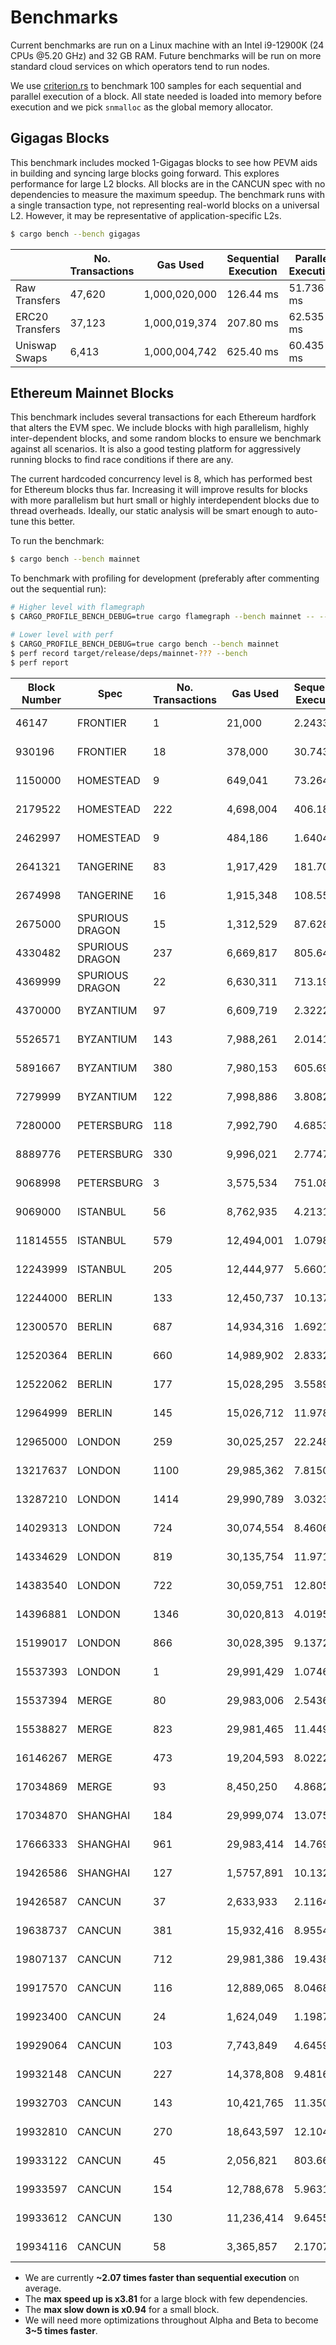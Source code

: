 # Benchmarks

Current benchmarks are run on a Linux machine with an Intel i9-12900K (24 CPUs @5.20 GHz) and 32 GB RAM. Future benchmarks will be run on more standard cloud services on which operators tend to run nodes.

We use [criterion.rs](https://github.com/bheisler/criterion.rs) to benchmark 100 samples for each sequential and parallel execution of a block. All state needed is loaded into memory before execution and we pick `snmalloc` as the global memory allocator.

## Gigagas Blocks

This benchmark includes mocked 1-Gigagas blocks to see how PEVM aids in building and syncing large blocks going forward. This explores performance for large L2 blocks. All blocks are in the CANCUN spec with no dependencies to measure the maximum speedup. The benchmark runs with a single transaction type, not representing real-world blocks on a universal L2. However, it may be representative of application-specific L2s.

```sh
$ cargo bench --bench gigagas
```

|                 | No. Transactions | Gas Used      | Sequential Execution | Parallel Execution | Speedup     |
| --------------- | ---------------- | ------------- | -------------------- | ------------------ | ----------- |
| Raw Transfers   | 47,620           | 1,000,020,000 | 126.44 ms            | 51.736 ms          | 🟢2.44      |
| ERC20 Transfers | 37,123           | 1,000,019,374 | 207.80 ms            | 62.535 ms          | 🟢3.32      |
| Uniswap Swaps   | 6,413            | 1,000,004,742 | 625.40 ms            | 60.435 ms          | 🟢**10.35** |

## Ethereum Mainnet Blocks

This benchmark includes several transactions for each Ethereum hardfork that alters the EVM spec. We include blocks with high parallelism, highly inter-dependent blocks, and some random blocks to ensure we benchmark against all scenarios. It is also a good testing platform for aggressively running blocks to find race conditions if there are any.

The current hardcoded concurrency level is 8, which has performed best for Ethereum blocks thus far. Increasing it will improve results for blocks with more parallelism but hurt small or highly interdependent blocks due to thread overheads. Ideally, our static analysis will be smart enough to auto-tune this better.

To run the benchmark:

```sh
$ cargo bench --bench mainnet
```

To benchmark with profiling for development (preferably after commenting out the sequential run):

```sh
# Higher level with flamegraph
$ CARGO_PROFILE_BENCH_DEBUG=true cargo flamegraph --bench mainnet -- --bench

# Lower level with perf
$ CARGO_PROFILE_BENCH_DEBUG=true cargo bench --bench mainnet
$ perf record target/release/deps/mainnet-??? --bench
$ perf report
```

| Block Number | Spec            | No. Transactions | Gas Used   | Sequential Execution | Parallel Execution | Speedup    |
| ------------ | --------------- | ---------------- | ---------- | -------------------- | ------------------ | ---------- |
| 46147        | FRONTIER        | 1                | 21,000     | 2.2433 µs            | 2.2372 µs          | ⚪1        |
| 930196       | FRONTIER        | 18               | 378,000    | 30.743 µs            | 30.672 µs          | ⚪1        |
| 1150000      | HOMESTEAD       | 9                | 649,041    | 73.264 µs            | 73.022 µs          | ⚪1        |
| 2179522      | HOMESTEAD       | 222              | 4,698,004  | 406.18 µs            | 433.44 µs          | 🔴**0.94** |
| 2462997      | HOMESTEAD       | 9                | 484,186    | 1.6404 ms            | 1.6559 ms          | ⚪1        |
| 2641321      | TANGERINE       | 83               | 1,917,429  | 181.70 µs            | 189.97 µs          | 🔴0.96     |
| 2674998      | TANGERINE       | 16               | 1,915,348  | 108.55 µs            | 103.44 µs          | 🟢1.05     |
| 2675000      | SPURIOUS DRAGON | 15               | 1,312,529  | 87.628 µs            | 90.867 µs          | 🔴0.96     |
| 4330482      | SPURIOUS DRAGON | 237              | 6,669,817  | 805.64 µs            | 413.07 µs          | 🟢1.95     |
| 4369999      | SPURIOUS DRAGON | 22               | 6,630,311  | 713.19 µs            | 351.49 µs          | 🟢2.03     |
| 4370000      | BYZANTIUM       | 97               | 6,609,719  | 2.3222 ms            | 2.2261 ms          | 🟢1.04     |
| 5526571      | BYZANTIUM       | 143              | 7,988,261  | 2.0141 ms            | 837.09 µs          | 🟢2.41     |
| 5891667      | BYZANTIUM       | 380              | 7,980,153  | 605.69 µs            | 638.72 µs          | 🔴0.95     |
| 7279999      | BYZANTIUM       | 122              | 7,998,886  | 3.8082 ms            | 1.0601 ms          | 🟢3.59     |
| 7280000      | PETERSBURG      | 118              | 7,992,790  | 4.6853 ms            | 2.2463 ms          | 🟢2.09     |
| 8889776      | PETERSBURG      | 330              | 9,996,021  | 2.7747 ms            | 930.87 µs          | 🟢2.98     |
| 9068998      | PETERSBURG      | 3                | 3,575,534  | 751.08 µs            | 754.37 µs          | ⚪1        |
| 9069000      | ISTANBUL        | 56               | 8,762,935  | 4.2131 ms            | 2.7091 ms          | 🟢1.56     |
| 11814555     | ISTANBUL        | 579              | 12,494,001 | 1.0798 ms            | 1.1330 ms          | 🔴0.95     |
| 12243999     | ISTANBUL        | 205              | 12,444,977 | 5.6601 ms            | 1.9896 ms          | 🟢2.84     |
| 12244000     | BERLIN          | 133              | 12,450,737 | 10.137 ms            | 7.2262 ms          | 🟢1.4      |
| 12300570     | BERLIN          | 687              | 14,934,316 | 1.6921 ms            | 1.7446 ms          | 🔴0.97     |
| 12520364     | BERLIN          | 660              | 14,989,902 | 2.8332 ms            | 2.8679 ms          | 🔴0.99     |
| 12522062     | BERLIN          | 177              | 15,028,295 | 3.5589 ms            | 1.5686 ms          | 🟢2.27     |
| 12964999     | BERLIN          | 145              | 15,026,712 | 11.978 ms            | 7.6824 ms          | 🟢1.56     |
| 12965000     | LONDON          | 259              | 30,025,257 | 22.248 ms            | 6.8704 ms          | 🟢3.24     |
| 13217637     | LONDON          | 1100             | 29,985,362 | 7.8150 ms            | 4.3102 ms          | 🟢1.81     |
| 13287210     | LONDON          | 1414             | 29,990,789 | 3.0323 ms            | 3.1633 ms          | 🔴0.96     |
| 14029313     | LONDON          | 724              | 30,074,554 | 8.4606 ms            | 2.2192 ms          | 🟢**3.81** |
| 14334629     | LONDON          | 819              | 30,135,754 | 11.971 ms            | 4.5977 ms          | 🟢2.6      |
| 14383540     | LONDON          | 722              | 30,059,751 | 12.805 ms            | 4.0049 ms          | 🟢3.2      |
| 14396881     | LONDON          | 1346             | 30,020,813 | 4.0195 ms            | 4.1461 ms          | 🔴0.97     |
| 15199017     | LONDON          | 866              | 30,028,395 | 9.1372 ms            | 3.2395 ms          | 🟢2.82     |
| 15537393     | LONDON          | 1                | 29,991,429 | 1.0746 ms            | 1.0721 ms          | ⚪1        |
| 15537394     | MERGE           | 80               | 29,983,006 | 2.5436 ms            | 1.4998 ms          | 🟢1.7      |
| 15538827     | MERGE           | 823              | 29,981,465 | 11.449 ms            | 4.5259 ms          | 🟢2.53     |
| 16146267     | MERGE           | 473              | 19,204,593 | 8.0222 ms            | 2.5060 ms          | 🟢3.2      |
| 17034869     | MERGE           | 93               | 8,450,250  | 4.8682 ms            | 1.9033 ms          | 🟢2.56     |
| 17034870     | SHANGHAI        | 184              | 29,999,074 | 13.075 ms            | 6.1074 ms          | 🟢2.14     |
| 17666333     | SHANGHAI        | 961              | 29,983,414 | 14.769 ms            | 6.9143 ms          | 🟢2.14     |
| 19426586     | SHANGHAI        | 127              | 1,5757,891 | 10.132 ms            | 5.4809 ms          | 🟢1.85     |
| 19426587     | CANCUN          | 37               | 2,633,933  | 2.1164 ms            | 1.1623 ms          | 🟢1.82     |
| 19638737     | CANCUN          | 381              | 15,932,416 | 8.9554 ms            | 4.8785 ms          | 🟢1.84     |
| 19807137     | CANCUN          | 712              | 29,981,386 | 19.438 ms            | 7.4685 ms          | 🟢2.6      |
| 19917570     | CANCUN          | 116              | 12,889,065 | 8.0468 ms            | 3.3993 ms          | 🟢2.37     |
| 19923400     | CANCUN          | 24               | 1,624,049  | 1.1987 ms            | 899.84 µs          | 🟢1.33     |
| 19929064     | CANCUN          | 103              | 7,743,849  | 4.6459 ms            | 2.2514 ms          | 🟢2.06     |
| 19932148     | CANCUN          | 227              | 14,378,808 | 9.4816 ms            | 4.8401 ms          | 🟢1.96     |
| 19932703     | CANCUN          | 143              | 10,421,765 | 11.350 ms            | 6.5620 ms          | 🟢1.73     |
| 19932810     | CANCUN          | 270              | 18,643,597 | 12.104 ms            | 5.6989 ms          | 🟢2.12     |
| 19933122     | CANCUN          | 45               | 2,056,821  | 803.66 µs            | 489.53 µs          | 🟢1.64     |
| 19933597     | CANCUN          | 154              | 12,788,678 | 5.9631 ms            | 3.2357 ms          | 🟢1.84     |
| 19933612     | CANCUN          | 130              | 11,236,414 | 9.6455 ms            | 2.7926 ms          | 🟢3.45     |
| 19934116     | CANCUN          | 58               | 3,365,857  | 2.1707 ms            | 1.2397 ms          | 🟢1.75     |

- We are currently **~2.07 times faster than sequential execution** on average.
- The **max speed up is x3.81** for a large block with few dependencies.
- The **max slow down is x0.94** for a small block.
- We will need more optimizations throughout Alpha and Beta to become **3~5 times faster**.
